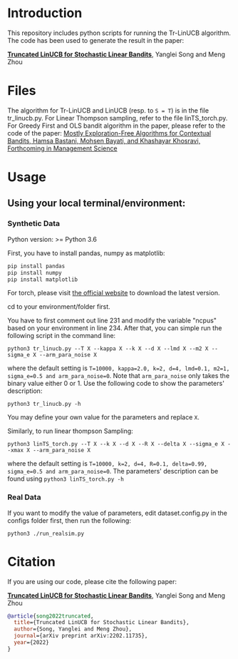 # Introduction 

This repository includes python scripts for running the Tr-LinUCB algorithm. The code has been used to generate the result in the paper:

[**Truncated LinUCB for Stochastic Linear Bandits**](https://arxiv.org/abs/2202.11735), Yanglei Song and Meng Zhou

# Files

The algorithm for Tr-LinUCB and LinUCB (resp. to `S = T`) is in the file tr_linucb.py. For Linear Thompson sampling, refer to the file linTS_torch.py. For Greedy First and OLS bandit algorithm in the paper, please refer to the code of the paper: [Mostly Exploration-Free Algorithms for Contextual Bandits, Hamsa Bastani, Mohsen Bayati, and Khashayar Khosravi, Forthcoming in Management Science](https://github.com/khashayarkhv/contextual-bandits)

# Usage

## Using your local terminal/environment:

### Synthetic Data
Python version: >= Python 3.6

First, you have to install pandas, numpy as matplotlib:

```python
pip install pandas
pip install numpy
pip install matplotlib
```
For torch, please visit [the official website](https://pytorch.org/get-started/locally/) to download the latest version.

cd to your environment/folder first.

You have to first comment out line 231 and modify the variable "ncpus" based on your environment in line 234. After that, you can simple run the following script in the command line:

```shell
python3 tr_linucb.py --T X --kappa X --k X --d X --lmd X --m2 X --sigma_e X --arm_para_noise X
```
where the default setting is `T=10000, kappa=2.0, k=2, d=4, lmd=0.1, m2=1, sigma_e=0.5 and arm_para_noise=0`. Note that `arm_para_noise` only takes the binary value either 0 or 1. Use the following code to show the parameters' description:

```shell
python3 tr_linucb.py -h
```

You may define your own value for the parameters and replace `X`.

Similarly, to run linear thompson Sampling:

```shell
python3 linTS_torch.py --T X --k X --d X --R X --delta X --sigma_e X --xmax X --arm_para_noise X
```
where the default setting is `T=10000, k=2, d=4, R=0.1, delta=0.99, sigma_e=0.5 and arm_para_noise=0`. The parameters' description can be found using ```python3 linTS_torch.py -h```

### Real Data

If you want to modify the value of parameters, edit dataset.config.py in the configs folder first, then run the following:

```shell
python3 ./run_realsim.py
```

# Citation

If you are using our code, please cite the following paper:

[**Truncated LinUCB for Stochastic Linear Bandits**](https://arxiv.org/abs/2202.11735), Yanglei Song and Meng Zhou

```bibtex
@article{song2022truncated,
  title={Truncated LinUCB for Stochastic Linear Bandits},
  author={Song, Yanglei and Meng Zhou},
  journal={arXiv preprint arXiv:2202.11735},
  year={2022}
}
```
